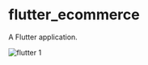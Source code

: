# flutter_ecommerce

A Flutter application.

![flutter 1](https://github.com/sarathnakka/flutter_ecommerce/assets/101663778/2233df95-4ad6-4b40-8c49-de887ca27e41)


